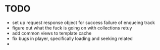 TODO
====

*  set up request response object for success failure of enqueing track
*  figure out what the fuck is going on with collections retuy
*  add common views to template cache
*  fix bugs in player, specifically loading and seeking related
*